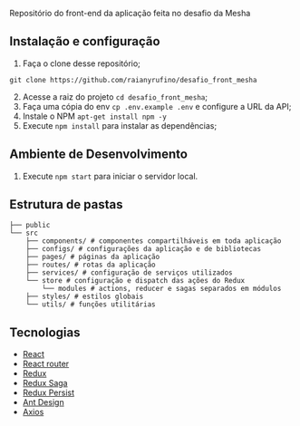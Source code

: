 Repositório do front-end da aplicação feita no desafio da Mesha

## Instalação e configuração

1. Faça o clone desse repositório;
```
git clone https://github.com/raianyrufino/desafio_front_mesha
```
2. Acesse a raiz do projeto `cd desafio_front_mesha`;
3. Faça uma cópia do env `cp .env.example .env` e configure a URL da API;
4. Instale o NPM `apt-get install npm -y`
5. Execute `npm install` para instalar as dependências;

## Ambiente de Desenvolvimento
1. Execute `npm start` para iniciar o servidor local.

## Estrutura de pastas
```
├── public
└── src
    ├── components/ # componentes compartilháveis em toda aplicação
    ├── configs/ # configurações da aplicação e de bibliotecas
    ├── pages/ # páginas da aplicação
    ├── routes/ # rotas da aplicação
    ├── services/ # configuração de serviços utilizados
    └── store # configuração e dispatch das ações do Redux
	    └── modules # actions, reducer e sagas separados em módulos
    ├── styles/ # estilos globais
    └── utils/ # funções utilitárias
```

## Tecnologias

- [React](https://reactjs.org/)
- [React router](https://reacttraining.com/react-router/)
- [Redux](https://redux.js.org/introduction/getting-started)
- [Redux Saga](https://redux-saga.js.org/)
- [Redux Persist](https://github.com/rt2zz/redux-persist#quickstart)
- [Ant Design](https://ant.design/)
- [Axios](https://github.com/axios/axios)